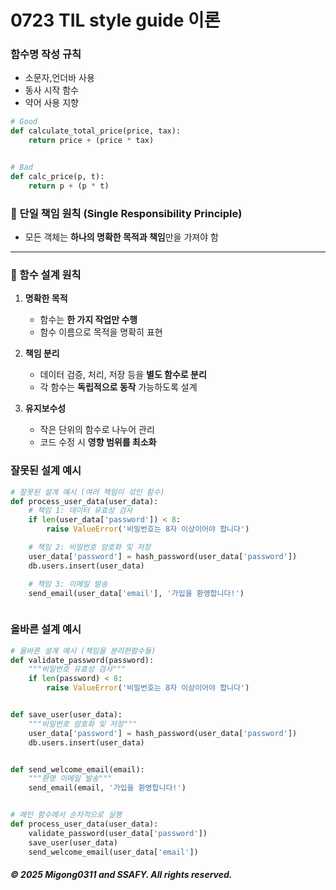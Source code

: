 # 0723 TIL style guide 이론

### 함수명 작성 규칙

- 소문자,언더바 사용
- 동사 시작 함수
- 약어 사용 지향


```py
# Good
def calculate_total_price(price, tax):
    return price + (price * tax)


# Bad
def calc_price(p, t):
    return p + (p * t)

```


### 🔷 단일 책임 원칙 (Single Responsibility Principle)

* 모든 객체는 **하나의 명확한 목적과 책임**만을 가져야 함

---

### 🧩 함수 설계 원칙

1. **명확한 목적**

   * 함수는 **한 가지 작업만 수행**
   * 함수 이름으로 목적을 명확히 표현

2. **책임 분리**

   * 데이터 검증, 처리, 저장 등을 **별도 함수로 분리**
   * 각 함수는 **독립적으로 동작** 가능하도록 설계

3. **유지보수성**

   * 작은 단위의 함수로 나누어 관리
   * 코드 수정 시 **영향 범위를 최소화**



### 잘못된 설계 예시

```py
# 잘못된 설계 예시 (여러 책임이 섞인 함수)
def process_user_data(user_data):
    # 책임 1: 데이터 유효성 검사
    if len(user_data['password']) < 8:
        raise ValueError('비밀번호는 8자 이상이어야 합니다')

    # 책임 2: 비밀번호 암호화 및 저장
    user_data['password'] = hash_password(user_data['password'])
    db.users.insert(user_data)

    # 책임 3: 이메일 발송
    send_email(user_data['email'], '가입을 환영합니다!')



```

### 올바른 설계 예시
```py
# 올바른 설계 예시 (책임을 분리한함수들)
def validate_password(password):
    """비밀번호 유효성 검사"""
    if len(password) < 8:
        raise ValueError('비밀번호는 8자 이상이어야 합니다')


def save_user(user_data):
    """비밀번호 암호화 및 저장"""
    user_data['password'] = hash_password(user_data['password'])
    db.users.insert(user_data)


def send_welcome_email(email):
    """환영 이메일 발송"""
    send_email(email, '가입을 환영합니다!')


# 메인 함수에서 순차적으로 실행
def process_user_data(user_data):
    validate_password(user_data['password'])
    save_user(user_data)
    send_welcome_email(user_data['email'])

```

##### © 2025 Migong0311 and SSAFY. All rights reserved.
